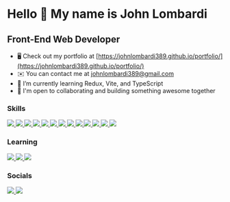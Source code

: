 Hello 👋 My name is John Lombardi
===============================

Front-End Web Developer
-----------------------------

*   🖥️  Check out my portfolio at [https://johnlombardi389.github.io/portfolio/](https://johnlombardi389.github.io/portfolio/)
*   ✉️  You can contact me at [johnlombardi389@gmail.com](mailto:mailto:johnlombardi389@gmail.com)
*   🌱  I’m currently learning Redux, Vite, and TypeScript
*   🤝  I'm open to collaborating and building something awesome together


### Skills

<p>
  <a href="https://skillicons.dev">
    <img src="https://skillicons.dev/icons?i=react" />
  </a>
  <a href="https://skillicons.dev">
    <img src="https://skillicons.dev/icons?i=js" />
  </a>
  <a href="https://skillicons.dev">
    <img src="https://skillicons.dev/icons?i=sass" />
  </a>
  <a href="https://skillicons.dev">
    <img src="https://skillicons.dev/icons?i=css" />
  </a>
  <a href="https://skillicons.dev">
    <img src="https://skillicons.dev/icons?i=html" />
  </a>
  <a href="https://skillicons.dev">
    <img src="https://skillicons.dev/icons?i=nodejs" />
  </a>
  <a href="https://skillicons.dev">
    <img src="https://skillicons.dev/icons?i=bootstrap" />
  </a><a href="https://skillicons.dev">
    <img src="https://skillicons.dev/icons?i=git" />
  </a>
  <a href="https://skillicons.dev">
    <img src="https://skillicons.dev/icons?i=figma" />
  </a>
  <a href="https://skillicons.dev">
    <img src="https://skillicons.dev/icons?i=ps" />
  </a>
  <a href="https://skillicons.dev">
    <img src="https://skillicons.dev/icons?i=ai" />
  </a>
  <a href="https://skillicons.dev">
    <img src="https://skillicons.dev/icons?i=xd" />
  </a>
  <a href="https://skillicons.dev">
    <img src="https://skillicons.dev/icons?i=vscode" />
  </a>
  </p>

### Learning

<p>
<a href="https://skillicons.dev">
    <img src="https://skillicons.dev/icons?i=redux" />
  </a>
  <a href="https://skillicons.dev">
    <img src="https://skillicons.dev/icons?i=vite" />
  </a>
  <a href="https://skillicons.dev">
    <img src="https://skillicons.dev/icons?i=ts" />
  </a>
</p>

### Socials

<p>
<a href="https://www.linkedin.com/in/johnlombardi389/">
    <img src="https://skillicons.dev/icons?i=linkedin" />
  </a>
  <a href="https://github.com/johnlombardi389">
    <img src="https://skillicons.dev/icons?i=github" />
  </a>
</p>

<!---
johnlombardi389/johnlombardi389 is a ✨ special ✨ repository because its `README.md` (this file) appears on your GitHub profile.
You can click the Preview link to take a look at your changes.
--->
